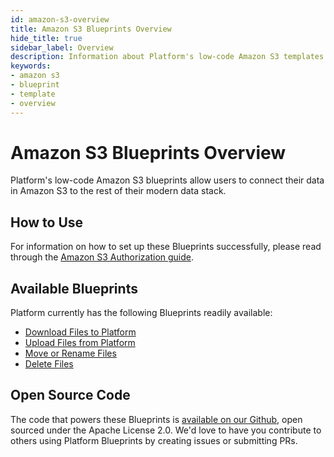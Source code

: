 ```yaml
---
id: amazon-s3-overview
title: Amazon S3 Blueprints Overview
hide_title: true
sidebar_label: Overview
description: Information about Platform's low-code Amazon S3 templates.
keywords:
- amazon s3
- blueprint
- template
- overview
---
```


# Amazon S3 Blueprints Overview

Platform's low-code Amazon S3 blueprints allow users to connect their data in Amazon S3 to the rest of their modern data stack.


## How to Use
For information on how to set up these Blueprints successfully, please read through the [Amazon S3 Authorization guide](amazon-s3-authorization.md).


## Available Blueprints
Platform currently has the following Blueprints readily available:

- [Download Files to Platform](amazon-s3-download-files.md)
- [Upload Files from Platform](amazon-s3-upload-files.md)
- [Move or Rename Files](amazon-s3-move-or-rename-files.md)
- [Delete Files](amazon-s3-remove-files.md)

## Open Source Code
The code that powers these Blueprints is [available on our Github](https://github.com/shipyardapp/shipyard-blueprints/tree/main/shipyard_blueprints/s3), open sourced under the Apache License 2.0. We'd love to have you contribute to others using Platform Blueprints by creating issues or submitting PRs.
